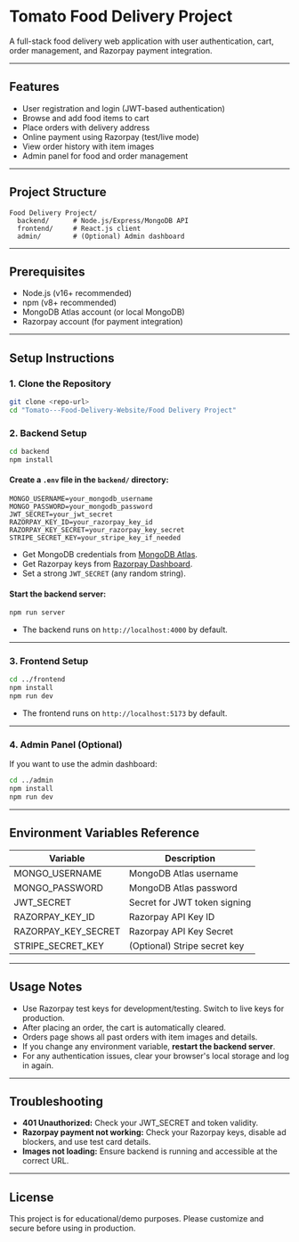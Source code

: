 # Tomato Food Delivery Project

A full-stack food delivery web application with user authentication, cart, order management, and Razorpay payment integration.

---

## Features
- User registration and login (JWT-based authentication)
- Browse and add food items to cart
- Place orders with delivery address
- Online payment using Razorpay (test/live mode)
- View order history with item images
- Admin panel for food and order management

---

## Project Structure
```
Food Delivery Project/
  backend/      # Node.js/Express/MongoDB API
  frontend/     # React.js client
  admin/        # (Optional) Admin dashboard
```

---

## Prerequisites
- Node.js (v16+ recommended)
- npm (v8+ recommended)
- MongoDB Atlas account (or local MongoDB)
- Razorpay account (for payment integration)

---

## Setup Instructions

### 1. Clone the Repository
```sh
git clone <repo-url>
cd "Tomato---Food-Delivery-Website/Food Delivery Project"
```

### 2. Backend Setup
```sh
cd backend
npm install
```

#### Create a `.env` file in the `backend/` directory:
```
MONGO_USERNAME=your_mongodb_username
MONGO_PASSWORD=your_mongodb_password
JWT_SECRET=your_jwt_secret
RAZORPAY_KEY_ID=your_razorpay_key_id
RAZORPAY_KEY_SECRET=your_razorpay_key_secret
STRIPE_SECRET_KEY=your_stripe_key_if_needed
```
- Get MongoDB credentials from [MongoDB Atlas](https://www.mongodb.com/cloud/atlas).
- Get Razorpay keys from [Razorpay Dashboard](https://dashboard.razorpay.com/).
- Set a strong `JWT_SECRET` (any random string).

#### Start the backend server:
```sh
npm run server
```
- The backend runs on `http://localhost:4000` by default.

---

### 3. Frontend Setup
```sh
cd ../frontend
npm install
npm run dev
```
- The frontend runs on `http://localhost:5173` by default.

---

### 4. Admin Panel (Optional)
If you want to use the admin dashboard:
```sh
cd ../admin
npm install
npm run dev
```

---

## Environment Variables Reference
| Variable              | Description                        |
|---------------------- |------------------------------------|
| MONGO_USERNAME        | MongoDB Atlas username              |
| MONGO_PASSWORD        | MongoDB Atlas password              |
| JWT_SECRET            | Secret for JWT token signing        |
| RAZORPAY_KEY_ID       | Razorpay API Key ID                 |
| RAZORPAY_KEY_SECRET   | Razorpay API Key Secret             |
| STRIPE_SECRET_KEY     | (Optional) Stripe secret key        |

---

## Usage Notes
- Use Razorpay test keys for development/testing. Switch to live keys for production.
- After placing an order, the cart is automatically cleared.
- Orders page shows all past orders with item images and details.
- If you change any environment variable, **restart the backend server**.
- For any authentication issues, clear your browser's local storage and log in again.

---

## Troubleshooting
- **401 Unauthorized:** Check your JWT_SECRET and token validity.
- **Razorpay payment not working:** Check your Razorpay keys, disable ad blockers, and use test card details.
- **Images not loading:** Ensure backend is running and accessible at the correct URL.

---

## License
This project is for educational/demo purposes. Please customize and secure before using in production. 
